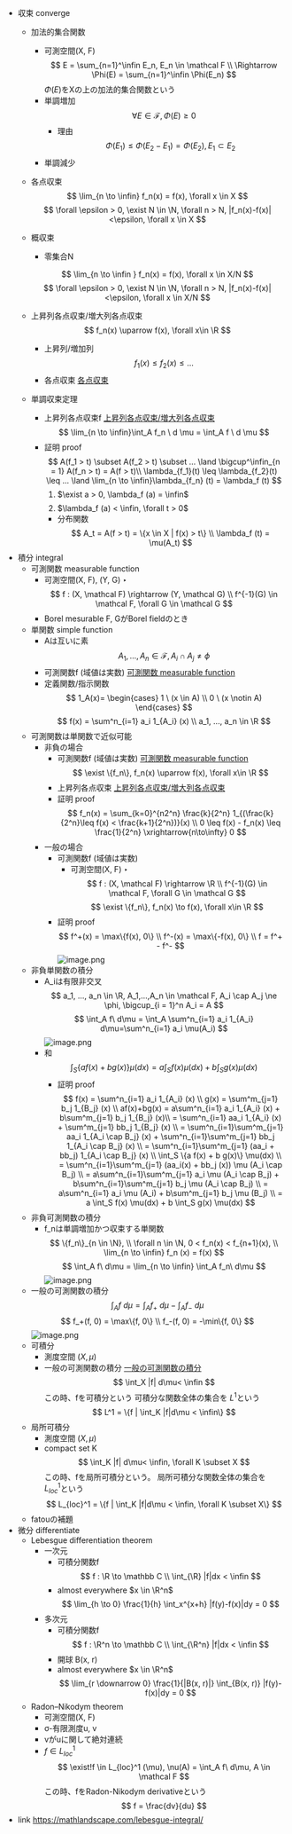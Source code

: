 
    


    
- 収束 converge
    - 加法的集合関数
        - 可測空間(X, F)
        $$
        E = \sum_{n=1}^\infin E_n, E_n \in \mathcal F \\ \Rightarrow \Phi(E) = \sum_{n=1}^\infin \Phi(E_n) 
        $$
        $\Phi(E)$をXの上の加法的集合関数という
        - 単調増加
            $$
            \forall E \in \mathcal F, \Phi(E) \geq 0
            $$
            - 理由
                $$
                \Phi(E_1) \leq \Phi(E_2 - E_1) = \Phi(E_2), E_1 \subset E_2
                $$
        - 単調減少
    - 各点収束
        $$
        \lim_{n \to \infin} f_n(x) = f(x), \forall x \in X
        $$
        $$
        \forall \epsilon > 0, \exist N \in \N, \forall n > N, |f_n(x)-f(x)|<\epsilon, \forall x \in X
        $$
    - 概収束
        - 零集合N
            
        $$
        \lim_{n \to \infin } f_n(x) = f(x), \forall x \in X/N
        $$
        $$
        \forall \epsilon > 0, \exist N \in \N, \forall n > N, |f_n(x)-f(x)|<\epsilon, \forall x \in X/N
        $$
    - 上昇列各点収束/増大列各点収束
        $$
        f_n(x) \uparrow f(x), \forall x\in \R
        $$
        - 上昇列/増加列
            $$
            f_1(x) \leq f_2(x) \leq ... 
            $$
        - 各点収束
            [各点収束](https://www.notion.so/216ec42dd04b81e684b6ff950f7a0c43?pvs=21) 
    - 単調収束定理
        - 上昇列各点収束f
            [上昇列各点収束/増大列各点収束](https://www.notion.so/216ec42dd04b8112b7a3e8df0e2dffe1?pvs=21) 
        $$
        \lim_{n \to \infin}\int_A f_n \ d \mu = \int_A f \ d \mu
        $$
        - 証明 proof
            $$
            A(f_1 > t) \subset A(f_2 > t) \subset ... \land \bigcup^\infin_{n = 1} A(f_n > t) = A(f > t)\\
            \lambda_{f_1}(t) \leq \lambda_{f_2}(t) \leq ... \land \lim_{n \to \infin}\lambda_{f_n} (t) = \lambda_f (t)
            $$
            1. $\exist a > 0, \lambda_f (a) = \infin$
                $$
                $$
            2. $\lambda_f (a) < \infin, \forall t > 0$
            - 分布関数
                $$
                A_t = A(f > t) = \{x \in X | f(x) > t\} \\
                \lambda_f (t) = \mu(A_t)
                $$
- 積分 integral
    - 可測関数 measurable function
        - 可測空間(X, F), (Y, G)
            ‣ 
        $$
        f : (X, \mathcal F) \rightarrow (Y, \mathcal G) \\ f^{-1}(G) \in \mathcal F, \forall G \in \mathcal G
        $$
        - Borel mesurable
            F, GがBorel fieldのとき
    - 単関数 simple function
        - Aは互いに素
            $$
            A_1,...,A_n \in \mathcal F, A_i \cap A_j \ne \phi
            $$
        - 可測関数f (域値は実数)
            [可測関数 measurable function ](https://www.notion.so/measurable-function-216ec42dd04b815cac0cd90812258c6f?pvs=21) 
        - 定義関数/指示関数
            $$
            1_A(x)=
            \begin{cases}
            1 \ (x \in A) \\
            0 \ (x \notin A)
            \end{cases}
            $$
        $$
        f(x) = \sum^n_{i=1} a_i 1_{A_i} (x) \\
        a_1, ..., a_n \in \R
        $$
    - 可測関数は単関数で近似可能
        - 非負の場合
            - 可測関数f (域値は実数)
                [可測関数 measurable function ](https://www.notion.so/measurable-function-216ec42dd04b815cac0cd90812258c6f?pvs=21) 
            $$
            \exist \{f_n\}, f_n(x) \uparrow f(x), \forall x\in \R
            $$
            - 上昇列各点収束
                [上昇列各点収束/増大列各点収束](https://www.notion.so/216ec42dd04b8112b7a3e8df0e2dffe1?pvs=21) 
            - 証明 proof
                $$
                f_n(x) = \sum_{k=0}^{n2^n} \frac{k}{2^n} 1_{(\frac{k}{2^n}\leq f(x) < \frac{k+1}{2^n})}(x) \\
                0 \leq f(x) - f_n(x) \leq \frac{1}{2^n} \xrightarrow{n\to\infty} 0
                $$
        - 一般の場合
            - 可測関数f (域値は実数)
                - 可測空間(X, F)
                    ‣ 
                $$
                f : (X, \mathcal F) \rightarrow \R \\ f^{-1}(G) \in \mathcal F, \forall G \in \mathcal G
                $$
            $$
            \exist \{f_n\}, f_n(x) \to f(x), \forall x\in \R
            $$
            - 証明 proof
                $$
                f^+(x) = \max\{f(x), 0\} \\
                f^-(x) = \max\{-f(x), 0\} \\
                f = f^+ - f^-
                $$
        ![image.png](学問%20academics/notion/math/ExportBlock-cb2c20a1-8e45-4a53-98cb-57377ce1c41e-Part-1/image.png)
    - 非負単関数の積分
        - A_iは有限非交叉
            $$
            a_1, ..., a_n \in \R, A_1,...,A_n \in \mathcal F, A_i \cap A_j \ne \phi, \bigcup_{i = 1}^n A_i = A
            $$
        $$
        \int_A f\ d\mu = \int_A \sum^n_{i=1} a_i 1_{A_i} d\mu=\sum^n_{i=1} a_i \mu(A_i) 
        $$
        ![image.png](学問%20academics/notion/math/ExportBlock-cb2c20a1-8e45-4a53-98cb-57377ce1c41e-Part-1/image%201.png)
        - 和
            $$
            \int_S \{a f(x) + b g(x)\} \mu(dx) = a \int_S f(x) \mu(dx) + b \int_S g(x) \mu(dx)
            $$
            - 証明 proof
                $$
                f(x) = \sum^n_{i=1} a_i 1_{A_i} (x) \\ 
                g(x) = \sum^m_{j=1} b_j 1_{B_j} (x)
                \\
                af(x)+bg(x) = a\sum^n_{i=1} a_i 1_{A_i} (x) + b\sum^m_{j=1} b_j 1_{B_j} (x)\\
                = \sum^n_{i=1} aa_i 1_{A_i} (x) + \sum^m_{j=1} bb_j 1_{B_j} (x) \\
                = \sum^n_{i=1}\sum^m_{j=1} aa_i 1_{A_i \cap B_j} (x) + \sum^n_{i=1}\sum^m_{j=1} bb_j 1_{A_i \cap B_j} (x) \\
                = \sum^n_{i=1}\sum^m_{j=1} (aa_i + bb_j) 1_{A_i \cap B_j} (x) \\
                \int_S \{a f(x) + b g(x)\} \mu(dx) \\ = \sum^n_{i=1}\sum^m_{j=1} (aa_i(x) + bb_j (x)) \mu (A_i \cap B_j) \\
                = a\sum^n_{i=1}\sum^m_{j=1} a_i \mu (A_i \cap B_j) + b\sum^n_{i=1}\sum^m_{j=1} b_j \mu (A_i \cap B_j) \\
                = a\sum^n_{i=1} a_i \mu (A_i) + b\sum^m_{j=1} b_j \mu (B_j) \\
                = a \int_S f(x) \mu(dx) + b \int_S g(x) \mu(dx)
                $$
    - 非負可測関数の積分
        - f_nは単調増加かつ収束する単関数
            $$
            \{f_n\}_{n \in \N}, \\ \forall n \in \N, 0 < f_n(x) < f_{n+1}(x), \\ \lim_{n \to \infin} f_n (x) = f(x)
            $$
        $$
        \int_A f\ d\mu = \lim_{n \to \infin} \int_A f_n\  d\mu
        $$
        ![image.png](学問%20academics/notion/math/ExportBlock-cb2c20a1-8e45-4a53-98cb-57377ce1c41e-Part-1/image%202.png)
    - 一般の可測関数の積分
        $$
        \int_A f\ d\mu = \int_A f_+\ d\mu  - \int_A f_-\ d\mu
        $$
        $$
        f_+(f, 0) = \max\{f, 0\} \\
        f_-(f, 0) = -\min\{f, 0\}
        $$
        ![image.png](学問%20academics/notion/math/ExportBlock-cb2c20a1-8e45-4a53-98cb-57377ce1c41e-Part-1/image%203.png)
    - 可積分
        - 測度空間 $(X, \mu)$
        - 一般の可測関数の積分
            [一般の可測関数の積分](https://www.notion.so/216ec42dd04b81a88464f953c487d5b6?pvs=21) 
        $$
        \int_X |f| d\mu< \infin
        $$
        この時、fを可積分という
        可積分な関数全体の集合を $L^1$という
        $$
        L^1 = \{f | \int_K |f|d\mu < \infin\}
        $$
    - 局所可積分
        - 測度空間 $(X, \mu)$
        - compact set K
        $$
        \int_K |f| d\mu< \infin, \forall K \subset X
        $$
        この時、fを局所可積分という。
        局所可積分な関数全体の集合を $L_{loc}^1$という
        $$
        L_{loc}^1 = \{f | \int_K |f|d\mu < \infin, \forall K \subset X\}
        $$
    - fatouの補題
- 微分 differentiate
    - Lebesgue differentiation theorem
        - 一次元
            - 可積分関数f
                $$
                f : \R \to \mathbb C \\
                \int_{\R} |f|dx < \infin
                $$
            - almost everywhere $x \in \R^n$
            $$
            \lim_{h \to 0} \frac{1}{h} \int_x^{x+h} |f(y)-f(x)|dy = 0
            $$
        - 多次元
            - 可積分関数f
                $$
                f : \R^n \to \mathbb C \\
                \int_{\R^n} |f|dx < \infin
                $$
            - 開球 B(x, r)
            - almost everywhere $x \in \R^n$
            $$
            \lim_{r \downarrow 0} \frac{1}{|B(x, r)|} \int_{B(x, r)} |f(y)-f(x)|dy = 0
            $$
    - Radon–Nikodym theorem
        - 可測空間(X, F)
        - σ-有限測度u, v
        - vがuに関して絶対連続
        - $f \in L_{loc}^1$
        $$
        \exist!f \in L_{loc}^1 (\mu), \nu(A) = \int_A f\ d\mu, A \in \mathcal F
        $$
        この時、fをRadon-Nikodym derivativeという
        $$
        f = \frac{dv}{du}
        $$
- link
    https://mathlandscape.com/lebesgue-integral/